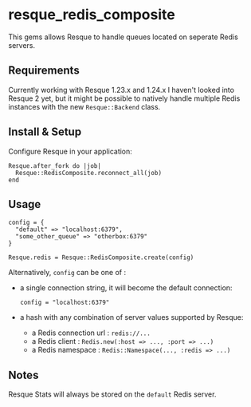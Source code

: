 resque_redis_composite
======================

This gems allows Resque to handle queues located on seperate Redis servers.

Requirements
------------

Currently working with Resque 1.23.x and 1.24.x
I haven't looked into Resque 2 yet, but it might be possible to natively handle multiple Redis instances with the new `Resque::Backend` class.

Install & Setup
---------------

Configure Resque in your application:

    Resque.after_fork do |job|
      Resque::RedisComposite.reconnect_all(job)
    end

Usage
-----

    config = {
      "default" => "localhost:6379",
      "some_other_queue" => "otherbox:6379"
    }

    Resque.redis = Resque::RedisComposite.create(config)

Alternatively, `config` can be one of :

  * a single connection string, it will become the default connection:

    `config = "localhost:6379"`

  * a hash with any combination of server values supported by Resque:
    * a Redis connection url : `redis://...`
    * a Redis client : `Redis.new(:host => ..., :port => ...)`
    * a Redis namespace : `Redis::Namespace(..., :redis => ...)`

Notes
-----

Resque Stats will always be stored on the `default` Redis server.

